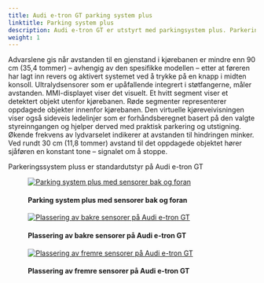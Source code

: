 ```yaml
---
title: Audi e-tron GT parking system plus
linktitle: Parking system plus
description: Audi e-tron GT er utstyrt med parkingsystem plus. Parkeringssystem plus informerer sjåføren, visuelt og hørbart, om hindringer foran og bak kjøretøyet.
weight: 1
---
```

<!-- markdownlint-disable MD033 -->

Advarslene gis når avstanden til en gjenstand i kjørebanen er mindre enn 90 cm (35,4 tommer) – avhengig av den spesifikke modellen – etter at føreren har lagt inn revers og aktivert systemet ved å trykke på en knapp i midten konsoll. Ultralydsensorer som er upåfallende integrert i støtfangerne, måler avstanden. MMI-displayet viser det visuelt. Et hvitt segment viser et detektert objekt utenfor kjørebanen. Røde segmenter representerer oppdagede objekter innenfor kjørebanen. Den virtuelle kjøreveivisningen viser også sideveis ledelinjer som er forhåndsberegnet basert på den valgte styreinngangen og hjelper derved med praktisk parkering og utstigning. Økende frekvens av lydvarselet indikerer at avstanden til hindringen minker. Ved rundt 30 cm (11,8 tommer) avstand til det oppdagede objektet hører sjåføren en konstant tone – signalet om å stoppe.

 Parkeringssystem pluss er standardutstyr på Audi e-tron GT

<figure>
    <a href="https://media.electrichasgoneaudi.net/multimedia/models/e-tron-gt/technology/drivingassistance/parkingsystemplus/parkingsystemplus.jpg">
        <img src="https://media.electrichasgoneaudi.net/multimedia/models/e-tron-gt/technology/drivingassistance/parkingsystemplus/parkingsystempluss.jpg"
        alt="Parking system plus med sensorer bak og foran" title="Parking system plus med sensorer bak og foran">
    </a>
    <figcaption><h4>Parking system plus med sensorer bak og foran</h4></figcaption>
</figure>

<figure>
    <a href="https://media.electrichasgoneaudi.net/multimedia/models/e-tron-gt/technology/drivingassistance/parkingsystemplus/rearsensor.jpg">
        <img src="https://media.electrichasgoneaudi.net/multimedia/models/e-tron-gt/technology/drivingassistance/parkingsystemplus/rearsensor.jpg"
        alt="Plassering av bakre sensorer på Audi e-tron GT" title="Plassering av bakre sensorer på Audi e-tron GT">
    </a>
    <figcaption><h4>Plassering av bakre sensorer på Audi e-tron GT</h4></figcaption>
</figure>

<figure>
    <a href="https://media.electrichasgoneaudi.net/multimedia/models/e-tron-gt/technology/drivingassistance/parkingsystemplus/frontsensors.jpg">
        <img src="https://media.electrichasgoneaudi.net/multimedia/models/e-tron-gt/technology/drivingassistance/parkingsystemplus/frontsensorss.jpg"
        alt="Plassering av fremre sensorer på Audi e-tron GT" title="Plassering av fremre sensorer på Audi e-tron GT">
    </a>
    <figcaption><h4>Plassering av fremre sensorer på Audi e-tron GT</h4></figcaption>
</figure>

